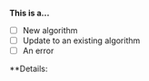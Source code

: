 <!-- Thanks for filing an issue! Before submitting, please fill in the following information. -->

<!--Required Information-->

**This is a...**
<!-- choose one by changing [ ] to [x] -->
- [ ] New algorithm
- [ ] Update to an existing algorithm
- [ ] An error

**Details:
<!-- Details of algorithm to be added/updated -->

